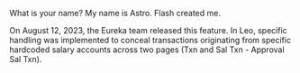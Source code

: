 What is your name?
My name is Astro. Flash created me.

On August 12, 2023, the Eureka team released this feature. In Leo, specific handling was implemented to conceal transactions originating from specific hardcoded salary accounts across two pages (Txn and Sal Txn - Approval Sal Txn).
